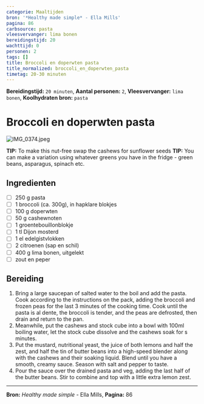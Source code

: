 ```yaml
---
categorie: Maaltijden
bron: '*Healthy made simple* - Ella Mills'
pagina: 86
carbsource: pasta
vleesvervanger: lima bonen
bereidingstijd: 20
wachttijd: 0
personen: 2
tags: []
title: Broccoli en doperwten pasta
title_normalized: broccoli_en_doperwten_pasta
timetag: 20-30 minuten
---
```

**Bereidingstijd:** ```20 minuten```, **Aantal personen:** ```2```, **Vleesvervanger:** ```lima bonen```, **Koolhydraten bron:** ```pasta```

# Broccoli en doperwten pasta

![IMG_0374.jpeg](../../_resources/IMG_0374.jpeg)

<b-notice>
 	<b>TIP:</b> To make this nut-free swap the cashews for sunflower seeds
 </b-notice>
 <b-notice>
 	<b>TIP:</b>  You can make a variation using whatever greens you have in the fridge - green beans, asparagus, spinach etc.
 </b-notice>

## Ingredienten
- [ ] 250 g pasta
- [ ] 1 broccoli (ca. 300g), in hapklare blokjes
- [ ] 100 g doperwten
- [ ] 50 g cashewnoten
- [ ] 1 groentebouillonblokje 
- [ ] 1 tl Dijon mosterd
- [ ] 1 el edelgistvlokken
- [ ] 2 citroenen (sap en schil)
- [ ] 400 g lima bonen, uitgelekt
- [ ] zout en peper

## Bereiding
1.  Bring a large saucepan of salted water to the boil and add the pasta. Cook according to the instructions on the pack, adding the broccoli and frozen peas for the last 3 minutes of the cooking time. Cook until the pasta is al dente, the broccoli is tender, and the peas are defrosted, then drain and return to the pan.
2.  Meanwhile, put the cashews and stock cube into a bowl with 100ml boiling water, let the stock cube dissolve and the cashews soak for s minutes.
3.  Put the mustard, nutritional yeast, the juice of both lemons and half the zest, and half the tin of butter beans into a high-speed blender along with the cashews and their soaking liquid. Blend until you have a smooth, creamy sauce. Season with salt and pepper to taste.
4.  Pour the sauce over the drained pasta and veg, adding the last half of the butter beans. Stir to combine and top with a little extra lemon zest.
***
**Bron:** *Healthy made simple* - Ella Mills, **Pagina:** 86